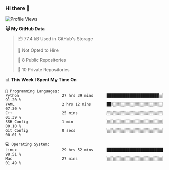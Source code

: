 ### Hi there 👋

<!--
**huayuan4396/huayuan4396** is a ✨ _special_ ✨ repository because its `README.md` (this file) appears on your GitHub profile.

Here are some ideas to get you started:

- 🔭 I’m currently working on ...
- 🌱 I’m currently learning ...
- 👯 I’m looking to collaborate on ...
- 🤔 I’m looking for help with ...
- 💬 Ask me about ...
- 📫 How to reach me: ...
- 😄 Pronouns: ...
- ⚡ Fun fact: ...
-->

<!--START_SECTION:waka-->
![Profile Views](http://img.shields.io/badge/Profile%20Views-14-blue)

**🐱 My GitHub Data** 

> 📦 77.4 kB Used in GitHub's Storage 
 > 
> 🚫 Not Opted to Hire
 > 
> 📜 8 Public Repositories 
 > 
> 🔑 10 Private Repositories 
 > 
📊 **This Week I Spent My Time On** 

```text
💬 Programming Languages: 
Python                   27 hrs 39 mins      ███████████████████████░░   91.20 % 
YAML                     2 hrs 12 mins       ██░░░░░░░░░░░░░░░░░░░░░░░   07.30 % 
C++                      25 mins             ░░░░░░░░░░░░░░░░░░░░░░░░░   01.39 % 
SSH Config               1 min               ░░░░░░░░░░░░░░░░░░░░░░░░░   00.10 % 
Git Config               0 secs              ░░░░░░░░░░░░░░░░░░░░░░░░░   00.01 % 

💻 Operating System: 
Linux                    29 hrs 52 mins      █████████████████████████   98.51 % 
Mac                      27 mins             ░░░░░░░░░░░░░░░░░░░░░░░░░   01.49 % 
```


<!--END_SECTION:waka-->
